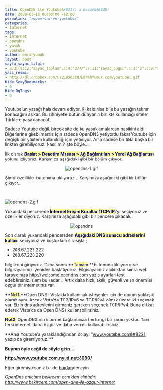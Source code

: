```yaml
---
title: OpenDNS ile Youtube&#8217; a devam&#8230;
date: 2008-03-16 00:00:00 +02:00
permalink: "/open-dns-ve-youtube/"
categories:
- İnternet
tags:
- İnternet
- opendns
- yasak
- youtube
author: emrahyumuk
layout: post
sayfa_sayac_bilgi:
- a:3:{s:12:"sayac_toplam";s:4:"3777";s:11:"sayac_bugun";s:1:"2";s:9:"son_okuma";s:10:"1364761627";}
yazi_resmi:
- http://dl.dropbox.com/u/21850338/EmrahYumuk.com/youtube1.gif
Hide SexyBookmarks:
- 0
Hide OgTags:
- 0
---
```


Youtube&#8217;un yasağı hala devam ediyor. Ki kaldırılsa bile bu yasağın tekrar konacağını aşikar. Bu zihniyetle bütün dünyanın birlikte kullandığı siteler Türklere yasaklanacak.

Sadece Youtube değil, birçok site de bu yasaklamalardan nasibini aldı. Diğerlerine girebilmemiz için sadece OpenDNS yetiyordu fakat Youtube için değişik bir yöntem kullanıldığı için yetmiyor. Ama sadece bir tıkla başka bir linkten girebiliyoruz. Nasıl mı? işte böyle&#8230;.

<!--more-->

İlk olarak <span style="color: #000080;"><strong><span style="background-color: #ffff99;">Başlat > Denetim Masası > Ağ Bağlantıları > Yerel Ağ Bağlantısı</span></strong></span> yolunu izliyoruz. Karşımıza aşağıdaki gibi bir bölüm çıkıyor..

<p align="center">
  <img class="aligncenter" src="http://dl.dropbox.com/u/21850338/EmrahYumuk.com/opendns-1.gif" alt="opendns-1.gif" />
</p>

Şimdi özellikler butonuna tıklıyoruz .. Karşımıza aşağıdaki gibi bir bölüm çıkıyor..

&nbsp;

<img class="aligncenter" src="http://dl.dropbox.com/u/21850338/EmrahYumuk.com/opendns-2.gif" alt="opendns-2.gif" />

Yukarıdaki pencerede **<span style="color: #000080;"><span style="background-color: #ffff99;">İnternet Erişim Kuralları(TCP/IP)</span></span>**‘yi seçiyoruz ve özellikler diyoruz. Karşımıza aşağıdaki gibi bir pencere çıkacak..

<p align="center">
  <img src="http://dl.dropbox.com/u/21850338/EmrahYumuk.com/opendns-3.gif" alt="opendns" />
</p>

Son olarak yukarıdaki pencereden <span style="color: #000080;"><strong><span style="background-color: #ffff99;">Aşağıdaki DNS sunucu adreslerini kullan</span></strong></span>ı seçiyoruz ve boşluklara sırasıyla ;

*   208.67.222.222
*   208.67.220.220

bilgilerini giriyoruz. Daha sonra **<span style="color: #000080;"><span style="background-color: #ffff99;">Tamam</span> </span>**butonuna tıklıyoruz ve bilgisayarımızı yeniden başlatıyoruz. Bilgisayarınız açıldıktan sonra web tarayıcınıza <a href="http://welcome.opendns.com" target="_blank"><span style="color: #000080;"><span style="background-color: #ffff99;">http://welcome.opendns.com</span></span></a> yazıp ayarları test edebilirsiniz.İşlem bu kadar .. Artık daha hızlı, akıllı, güvenli ve en önemlisi özgür bir internetiniz var.

**<span style="color: #000080;"><span style="background-color: #ffff99;">Not1:</span></span>**Open DNS’i Vista’da kullanmak isteyenler için de durum yaklaşık olarak aynı. Ancak Vista’da TCP/IPv6 ve TCP/IPv4 olmak üzere iki seçenek var. Sizin dns adreslerini girmeniz gereken seçenek TCP/IPv4. Buna dikkat ederek Vista’da da Open DNS’i kullanabilirsiniz.

**<span style="color: #000080;"><span style="background-color: #ffff99;">Not2:</span></span>** OpenDNS nin internet bağlantınıza herhangi bir zararı yoktur. Tam tersi interneti daha özgür ve daha verimli kullanabilirsiniz.

**Ama Youtube&#8217;a yasaklandığından dolayı &#8220;www.youtube.com&#8221; yazıp da giremiyoruz. **

**Buyrun öyle değil de böyle girin&#8230;**

**<a href="http://www.youtube.com.nyud.net:8090/" target="_blank"><span style="color: #ff0000;">http://www.youtube.com.nyud.net:8090/</span></a>**

Eğer giremiyorsanız bir de <a href="http://www.ktunnel.com/index.php/1010110A/875ba889695e83e2f77e6a57cdb668b2fb2a12b0f216350" target="_blank">burdan</a>deneyin

<address>
  OpenDns anlatımı bekircem.com&#8217;dan alıntıdır.
</address>

<address>
  <a href="http://www.bekircem.com/open-dns-ile-ozgur-internet" target="_blank">http://www.bekircem.com/open-dns-ile-ozgur-internet</a>
</address>

<address>
   
</address>